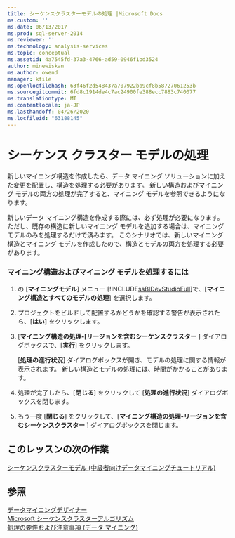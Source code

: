 ```yaml
---
title: シーケンスクラスターモデルの処理 |Microsoft Docs
ms.custom: ''
ms.date: 06/13/2017
ms.prod: sql-server-2014
ms.reviewer: ''
ms.technology: analysis-services
ms.topic: conceptual
ms.assetid: 4a7545fd-37a3-4766-ad59-0946f1bd3524
author: minewiskan
ms.author: owend
manager: kfile
ms.openlocfilehash: 63f46f2d548437a707922bb9cf8b58727061253b
ms.sourcegitcommit: 6fd8c1914de4c7ac24900fe388ecc7883c740077
ms.translationtype: MT
ms.contentlocale: ja-JP
ms.lasthandoff: 04/26/2020
ms.locfileid: "63188145"
---
```

# <a name="processing-the-sequence-clustering-model"></a>シーケンス クラスター モデルの処理
  新しいマイニング構造を作成したら、データ マイニング ソリューションに加えた変更を配置し、構造を処理する必要があります。 新しい構造およびマイニング モデルの両方の処理が完了すると、マイニング モデルを参照できるようになります。  
  
 新しいデータ マイニング構造を作成する際には、必ず処理が必要になります。 ただし、既存の構造に新しいマイニング モデルを追加する場合は、マイニング モデルのみを処理するだけで済みます。 このシナリオでは、新しいマイニング構造とマイニング モデルを作成したので、構造とモデルの両方を処理する必要があります。  
  
### <a name="to-process-the-mining-structure-and-model"></a>マイニング構造およびマイニング モデルを処理するには  
  
1.  の [**マイニングモデル**] メニュー [!INCLUDE[ssBIDevStudioFull](../includes/ssbidevstudiofull-md.md)]で、[**マイニング構造とすべてのモデルの処理**] を選択します。  
  
2.  プロジェクトをビルドして配置するかどうかを確認する警告が表示されたら、[**はい]** をクリックします。  
  
3.  [**マイニング構造の処理-[リージョンを含むシーケンスクラスター** ] ダイアログボックスで、[**実行**] をクリックします。  
  
     [**処理の進行状況**] ダイアログボックスが開き、モデルの処理に関する情報が表示されます。 新しい構造とモデルの処理には、時間がかかることがあります。  
  
4.  処理が完了したら、[**閉じる**] をクリックして [**処理の進行状況**] ダイアログボックスを閉じます。  
  
5.  もう一度 [**閉じる**] をクリックして、[**マイニング構造の処理-リージョンを含むシーケンスクラスター** ] ダイアログボックスを閉じます。  
  
## <a name="next-task-in-lesson"></a>このレッスンの次の作業  
 [シーケンスクラスターモデル &#40;中級者向けデータマイニングチュートリアル&#41;](../../2014/tutorials/exploring-the-sequence-clustering-model-intermediate-data-mining-tutorial.md)  
  
## <a name="see-also"></a>参照  
 [データマイニングデザイナー](../../2014/analysis-services/data-mining/data-mining-designer.md)   
 [Microsoft シーケンスクラスターアルゴリズム](../../2014/analysis-services/data-mining/microsoft-sequence-clustering-algorithm.md)   
 [処理の要件および注意事項 &#40;データ マイニング&#41;](../../2014/analysis-services/data-mining/processing-requirements-and-considerations-data-mining.md)  
  
  

